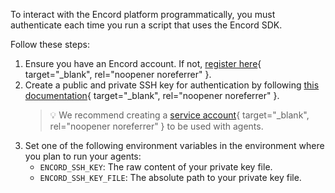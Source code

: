 To interact with the Encord platform programmatically, you must authenticate each time you run a script that uses the Encord SDK.

Follow these steps:

1. Ensure you have an Encord account. If not, [register here][register]{ target="\_blank", rel="noopener noreferrer" }.
2. Create a public and private SSH key for authentication by following [this documentation][docs-auth]{ target="\_blank", rel="noopener noreferrer" }.  
   > 💡 We recommend creating a [service account][docs-service-account]{ target="\_blank", rel="noopener noreferrer" } to be used with agents.
3. Set one of the following environment variables in the environment where you plan to run your agents:
      - `ENCORD_SSH_KEY`: The raw content of your private key file.
      - `ENCORD_SSH_KEY_FILE`: The absolute path to your private key file.



[register]: https://app.encord.com/register
[docs-ssh-key-access]: https://docs.encord.com/sdk-documentation/sdk-references/EncordUserClient#create-with-ssh-private-key
[docs-auth]: https://docs.encord.com/platform-documentation/Annotate/annotate-api-keys
[docs-service-account]: https://docs.encord.com/platform-documentation/GettingStarted/getting-started-service-accounts